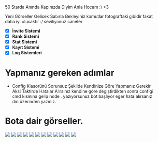 50 Starda Anında Kapınızda Diyim Anla Hocam :) <3

Yeni Görseller Gelicek Sabırla Bekleyiniz komutlar fotograftaki gibidir fakat daha iyi olucaktır :/ seviliyonuz caneler 

- [x] **İnvite Sistemi**
- [x] **Rank Sistemi**
- [x] **Stat Sistemi**
- [x] **Kayıt Sistemi**
- [x] **Log Sistemleri**

# Yapmanız gereken adımlar

- Config Klasörünü Sorunsuz Şekilde Kendinize Göre Yapmanız Gerekir Aksi Taktirde Hatalar Alırsınız kendine göre degiştirdikten sonra configi cmd kısmına gelip node . yazıyorsunuz bot başlıyor eger hata alırsanız dm üzerinden yazınız.


# Bota dair görseller.
<img  src="https://cdn.discordapp.com/attachments/1097553839613288519/1103742312955248702/image.png">
<img  src="https://cdn.discordapp.com/attachments/1101241787655409664/1103756704673443910/image.png">
<img  src="https://cdn.discordapp.com/attachments/1101241787655409664/1103757413221404792/image.png">
<img  src="https://media.discordapp.net/attachments/1093434536530018406/1101241456842244177/image.png?width=335&height=204">
<img  src="https://media.discordapp.net/attachments/1101229620419887264/1101247768711921734/image.png?width=402&height=154">
<img  src="https://media.discordapp.net/attachments/1096527059355967609/1096834530045874306/image.png?width=396&height=231">
<img  src="https://media.discordapp.net/attachments/1096527059355967609/1096834753505808485/image.png?width=259&height=207">
<img  src="https://media.discordapp.net/attachments/1096527059355967609/1096835531553390673/image.png?width=398&height=240">
<img  src="https://media.discordapp.net/attachments/1093434536530018406/1097260496543031366/image.png?width=391&height=208">
<img  src="https://media.discordapp.net/attachments/1093434536530018406/1097237352423899217/877e2bb7-29ba-4f27-8a30-9cf9898278e7.png?width=387&height=255">
<img  src="https://media.discordapp.net/attachments/1097989540347658291/1101248438689091694/image.png?width=394&height=217">
<img  src="https://media.discordapp.net/attachments/1097989540347658291/1100844549816987658/image.png?width=256&height=72">



